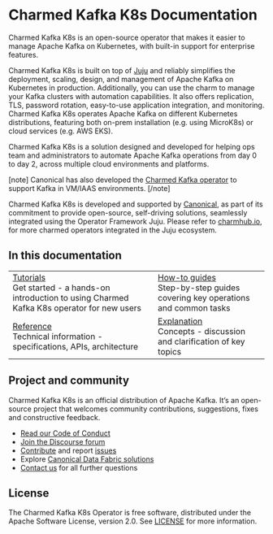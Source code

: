 # Charmed Kafka K8s Documentation

Charmed Kafka K8s is an open-source operator that makes it easier to manage Apache Kafka on Kubernetes, with built-in support for enterprise features. 

Charmed Kafka K8s is built on top of [Juju](https://juju.is/) and reliably simplifies the deployment, scaling, design, and management of Apache Kafka on Kubernetes in production. Additionally, you can use the charm to manage your Kafka clusters with automation capabilities. It also offers replication, TLS, password rotation, easy-to-use application integration, and monitoring.
Charmed Kafka K8s operates Apache Kafka on different Kubernetes distributions, featuring both on-prem installation (e.g. using MicroK8s) or cloud services (e.g. AWS EKS).

Charmed Kafka K8s is a solution designed and developed for helping ops team and 
administrators to automate Apache Kafka operations from day 0 to day 2, across multiple cloud environments and platforms.

[note]
Canonical has also developed the [Charmed Kafka operator](/t/charmed-kafka-documentation/10288) to support Kafka in VM/IAAS environments.
[/note]

Charmed Kafka K8s is developed and supported by [Canonical](https://canonical.com/), as part of its commitment to 
provide open-source, self-driving solutions, seamlessly integrated using the Operator Framework Juju. Please 
refer to [charmhub.io](https://charmhub.io/), for more charmed operators integrated in the Juju ecosystem.

## In this documentation

| | |
|--|--|
|  [Tutorials](/t/charmed-kafka-k8s-tutorial-overview/11945)</br>  Get started - a hands-on introduction to using Charmed Kafka K8s operator for new users </br> |  [How-to guides](/t/charmed-kafka-k8s-how-to-manage-units/10295) </br> Step-by-step guides covering key operations and common tasks |
| [Reference](https://charmhub.io/kafka-k8s/actions?channel=3/stable) </br> Technical information - specifications, APIs, architecture | [Explanation]() </br> Concepts - discussion and clarification of key topics  |

## Project and community

Charmed Kafka K8s is an official distribution of Apache Kafka. It’s an open-source project that welcomes community contributions, suggestions, fixes and constructive feedback.
- [Read our Code of Conduct](https://ubuntu.com/community/code-of-conduct)
- [Join the Discourse forum](/tag/kafka-k8s)
- [Contribute](https://github.com/canonical/kafka-k8s-operator/blob/main/CONTRIBUTING.md) and report [issues](https://github.com/canonical/kafka-k8s-operator/issues/new)
- Explore [Canonical Data Fabric solutions](https://canonical.com/data)
- [Contact us](/t/charmed-kafka-k8s-documentation-reference-contacts/13206) for all further questions

## License

The Charmed Kafka K8s Operator is free software, distributed under the Apache Software License, version 2.0. See [LICENSE](https://github.com/canonical/kafka-operator/blob/main/LICENSE) for more information.

